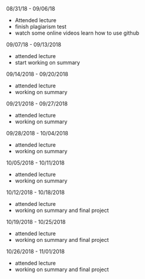 08/31/18 - 09/06/18
+ Attended lecture
+ finish plagiarism test
+ watch some online videos learn how to use github

09/07/18 - 09/13/2018
+ attended lecture
+ start working on summary

09/14/2018 - 09/20/2018
+ attended lecture
+ working on summary

09/21/2018 - 09/27/2018
+ attended lecture
+ working on summary

09/28/2018 - 10/04/2018
+ attended lecture
+ working on summary

10/05/2018 - 10/11/2018
+ attended lecture
+ working on summary

10/12/2018 - 10/18/2018
+ attended lecture
+ working on summary and final project

10/19/2018 - 10/25/2018
+ attended lecture
+ working on summary and final project

10/26/2018 - 11/01/2018
+ attended lecture
+ working on summary and final project
